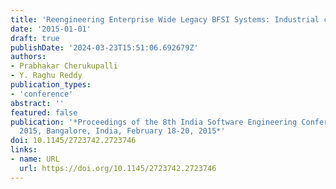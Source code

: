 ```yaml
---
title: 'Reengineering Enterprise Wide Legacy BFSI Systems: Industrial case study'
date: '2015-01-01'
draft: true
publishDate: '2024-03-23T15:51:06.692679Z'
authors:
- Prabhakar Cherukupalli
- Y. Raghu Reddy
publication_types:
- 'conference'
abstract: ''
featured: false
publication: '*Proceedings of the 8th India Software Engineering Conference, ISEC
  2015, Bangalore, India, February 18-20, 2015*'
doi: 10.1145/2723742.2723746
links:
- name: URL
  url: https://doi.org/10.1145/2723742.2723746
---
```



